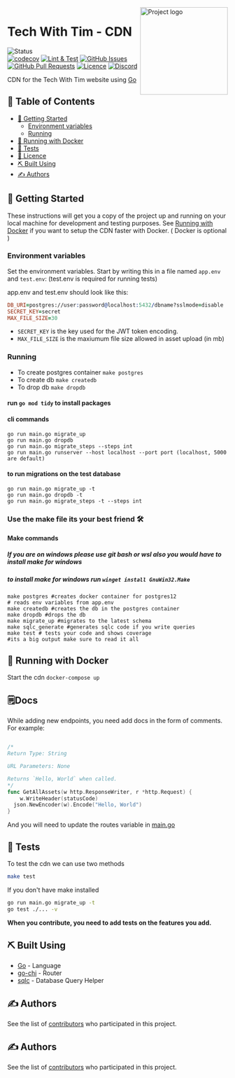 <img align="right" width=200px height=200px src="https://cdn.discordapp.com/attachments/776153365452554301/786297555415859220/Tech-With-Tim.png" alt="Project logo">

<h1>Tech With Tim - CDN</h1>

<div>
  
![Status](https://img.shields.io/uptimerobot/status/m788529933-eaad92775b9eeb9753c9aac4)  
[![codecov](https://codecov.io/gh/Tech-With-Tim/cdn/branch/main/graph/badge.svg?token=YKpXOrUO80)](https://codecov.io/gh/Tech-With-Tim/cdn)
[![Lint & Test](https://github.com/Tech-With-Tim/cdn/actions/workflows/lint-test.yml/badge.svg)](https://github.com/Tech-With-Tim/cdn/actions/workflows/lint-test.yml)
[![GitHub Issues](https://img.shields.io/github/issues/Tech-With-Tim/CDN.svg)](https://github.com/Tech-With-Tim/CDN/issues)
[![GitHub Pull Requests](https://img.shields.io/github/issues-pr/Tech-With-Tim/CDN.svg)](https://github.com/Tech-With-Tim/CDN/pulls)
[![Licence](https://img.shields.io/badge/licence-MIT-blue.svg)](/LICENCE)
[![Discord](https://discord.com/api/guilds/501090983539245061/widget.png?style=shield)](https://discord.gg/twt)

</div>

CDN for the Tech With Tim website using [Go](https://go.dev/)

## 📝 Table of Contents
- [🏁 Getting Started](#-getting-started)
  - [Environment variables](#environment-variables)
  - [Running](#running)
- [🐳 Running with Docker](#-running-with-docker)
- [🚨 Tests](#-tests)
- [📜 Licence](/LICENCE)
- [⛏️ Built Using](#️-built-using)
- [✍️ Authors](#️-authors)


## 🏁 Getting Started

These instructions will get you a copy of the project up and running on your local machine for development and testing purposes. See [Running with Docker](#-running-with-docker) if you want to setup the CDN faster with Docker. ( Docker is optional )

### Environment variables

Set the environment variables. Start by writing this in a file named `app.env` and `test.env`:
(test.env is required for running tests)

app.env and test.env should look like this:

```prolog
DB_URI=postgres://user:password@localhost:5432/dbname?sslmode=disable
SECRET_KEY=secret
MAX_FILE_SIZE=30
```
- ``SECRET_KEY`` is the key used for the JWT token encoding.
- ``MAX_FILE_SIZE`` is the maxiumum file size allowed in asset upload (in mb)

### Running

- To create postgres container `make postgres`
- To create db `make createdb`
- To drop db `make dropdb`

#### run `go mod tidy` to install packages
#### cli commands 
```
go run main.go migrate_up
go run main.go dropdb
go run main.go migrate_steps --steps int
go run main.go runserver --host localhost --port port (localhost, 5000 are default)
```

#### to run migrations on the test database 
```
go run main.go migrate_up -t
go run main.go dropdb -t
go run main.go migrate_steps -t --steps int
```

### Use the make file its your best friend 🛠
#### Make commands
##### If you are on windows please use git bash or wsl also you would have to install make for windows
##### to install make for windows run `winget install GnuWin32.Make`

```shell
make postgres #creates docker container for postgres12
# reads env variables from app.env
make createdb #creates the db in the postgres container
make dropdb #drops the db
make migrate_up #migrates to the latest schema
make sqlc_generate #generates sqlc code if you write queries
make test # tests your code and shows coverage
#its a big output make sure to read it all
```

## 🐳 Running with Docker

Start the cdn `docker-compose up`

## 🗒️Docs

While adding new endpoints, you need add docs in the form of comments. For example:
```go

/*
Return Type: String

URL Parameters: None

Returns `Hello, World` when called.
*/
func GetAllAssets(w http.ResponseWriter, r *http.Request) {
    w.WriteHeader(statusCode)
  json.NewEncoder(w).Encode("Hello, World")
}
```

And you will need to update the routes variable in [main.go](/main.go)

## 🚨 Tests
To test the cdn we can use two methods
```sh
make test
```
If you don't have make installed
```sh
go run main.go migrate_up -t
go test ./... -v 
```
**When you contribute, you need to add tests on the features you add.**

## ⛏️ Built Using

- [Go](https://go.dev/) - Language
- [go-chi](https://github.com/go-chi/chi) - Router
- [sqlc](https://github.com/kyleconroy/sqlc) - Database Query Helper

## ✍️ Authors
See the list of [contributors](https://github.com/Tech-With-Tim/cdn/contributors) who participated in this project.


## ✍️ Authors
See the list of [contributors](https://github.com/Tech-With-Tim/cdn/contributors) who participated in this project.
